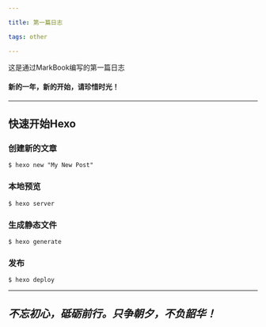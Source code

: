```yaml
---

title: 第一篇日志

tags: other

---
```


这是通过MarkBook编写的第一篇日志

#### 新的一年，新的开始，请珍惜时光！


***


## 快速开始Hexo

### 创建新的文章

`$ hexo new "My New Post"`

### 本地预览

`$ hexo server`

### 生成静态文件

`$ hexo generate`

### 发布

`$ hexo deploy`

***

## ***不忘初心，砥砺前行。只争朝夕，不负韶华！***
